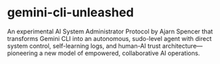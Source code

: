 # gemini-cli-unleashed
An experimental AI System Administrator Protocol by Ajarn Spencer that transforms Gemini CLI into an autonomous, sudo-level agent with direct system control, self-learning logs, and human-AI trust architecture—pioneering a new model of empowered, collaborative AI operations.
